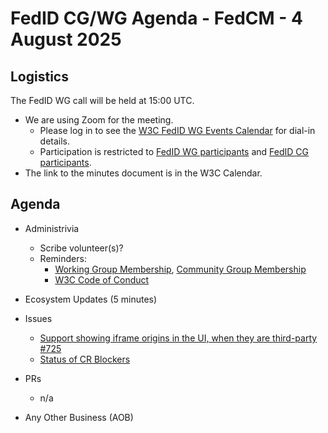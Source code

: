 # FedID CG/WG Agenda - FedCM - 4 August 2025 

## Logistics

The FedID WG call will be held at 15:00 UTC.


* We are using Zoom for the meeting.
    * Please log in to see the [W3C FedID WG Events Calendar](https://www.w3.org/groups/wg/fedid/calendar/) for dial-in details. 
    * Participation is restricted to [FedID WG participants](https://www.w3.org/groups/wg/fedid/participants/) and [FedID CG participants](https://www.w3.org/groups/cg/fed-id/participants/).
* The link to the minutes document is in the W3C Calendar. 

## Agenda

* Administrivia
  * Scribe volunteer(s)?
  * Reminders: 
     * [Working Group Membership](https://www.w3.org/groups/wg/fedid/), [Community Group Membership](https://www.w3.org/community/fed-id/)
     * [W3C Code of Conduct](https://www.w3.org/policies/code-of-conduct/)

* Ecosystem Updates (5 minutes)

* Issues
  * [Support showing iframe origins in the UI, when they are third-party #725](https://github.com/w3c-fedid/FedCM/issues/725)
  * [Status of CR Blockers](https://github.com/w3c-fedid/FedCM/wiki/Status-of-FPWD%E2%80%90identified-Issues-(Consensus-Blockers-for-CR))

* PRs
  * n/a
  
* Any Other Business (AOB)
